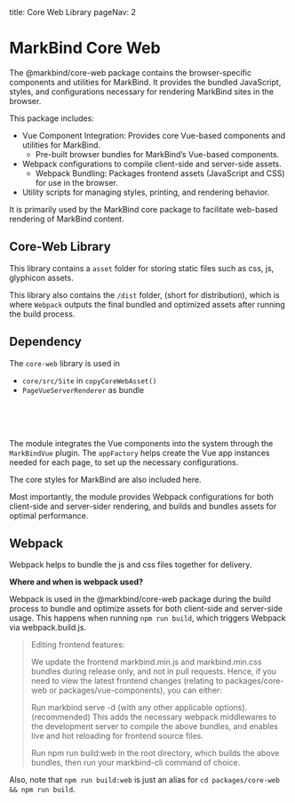 <frontmatter>
  title: Core Web Library
  pageNav: 2
</frontmatter>

# MarkBind Core Web

The @markbind/core-web package contains the browser-specific components and utilities for MarkBind. It provides the bundled JavaScript, styles, and configurations necessary for rendering MarkBind sites in the browser.

This package includes:  
* Vue Component Integration: Provides core Vue-based components and utilities for MarkBind.
  * Pre-built browser bundles for MarkBind’s Vue-based components. 
* Webpack configurations to compile client-side and server-side assets.
  * Webpack Bundling: Packages frontend assets (JavaScript and CSS) for use in the browser.
* Utility scripts for managing styles, printing, and rendering behavior.

It is primarily used by the MarkBind core package to facilitate web-based rendering of MarkBind content.


## Core-Web Library

This library contains a `asset` folder for storing static files such as css, js, glyphicon assets.

This library also contains the `/dist` folder, (short for distribution), which is where `Webpack` outputs the final bundled and optimized assets after running the build process.

## Dependency

The `core-web` library is used in
* `core/src/Site` in `copyCoreWebAsset()`
* `PageVueServerRenderer` as bundle


<br>

<puml src="{{ baseUrl }}/diagrams/core-web/module.puml" width=900 />

<br>
<br>

The module integrates the Vue components into the system through the `MarkBindVue` plugin. The `appFactory` helps create the Vue app instances needed for each page, to set up the necessary configurations.

The core styles for MarkBind are also included here.

Most importantly, the module provides Webpack configurations for both client-side and server-sider rendering, and builds and bundles assets for optimal performance. 

## Webpack

Webpack helps to bundle the js and css files together for delivery.

**Where and when is webpack used?**

Webpack is used in the @markbind/core-web package during the build process to bundle and optimize assets for both client-side and server-side usage. This happens when running `npm run build`, which triggers Webpack via webpack.build.js.


> Editing frontend features:
>
> We update the frontend markbind.min.js and markbind.min.css bundles during release only, and not in pull requests. Hence, if you need to view the latest frontend changes (relating to packages/core-web or packages/vue-components), you can either:
> 
> Run markbind serve -d (with any other applicable options). (recommended)
> This adds the necessary webpack middlewares to the development server to compile the above bundles, and enables live and hot reloading for frontend source files.
> 
> Run npm run build:web in the root directory, which builds the above bundles, then run your markbind-cli command of choice.


Also, note that `npm run build:web` is just an alias for `cd packages/core-web && npm run build`.


<puml src="{{ baseUrl }}/diagrams/core-web/build.puml" width=500 />

